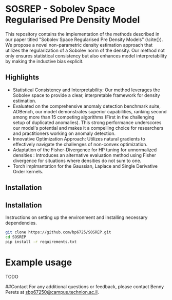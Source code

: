 # SOSREP - Sobolev Space Regularised Pre Density Model
This repository contains the implementation of the methods described in our paper titled "Sobolev Space Regularised Pre Density Models" (\cite{}). We propose a novel non-parametric density estimation approach that utilizes the regularization of a Sobolev norm of the density. Our method not only ensures statistical consistency but also enhances model interpretability by making the inductive bias explicit. 

## Highlights
- Statistical Consistency and Interpretability: Our method leverages the Sobolev space to provide a clear, interpretable framework for density estimation.
- Evaluated on the comprehensive anomaly detection benchmark suite, ADBench, our model demonstrates superior capabilities, ranking second among more than 15 competing algorithms (First in the challenging setup of duplicated anomalies). This strong performance underscores our model's potential and makes it a compelling choice for researchers and practitioners working on anomaly detection.
- Innovative Optimization Approach: Utilizes natural gradients to effectively navigate the challenges of non-convex optimization.
- Adaptation of the Fisher-Divergence for HP tuning for unnormalized densities : Introduces an alternative evaluation method using Fisher divergence for situations where densities do not sum to one.
- Torch implmantation for the Gaussian, Laplace and Single Derivative Order kernels. 


## Installation
## Installation
Instructions on setting up the environment and installing necessary dependencies.

```bash
git clone https://github.com/bp6725/SOSREP.git 
cd SOSREP 
pip install -r requirements.txt 
```


# Example usage
TODO

##Contact
For any additional questions or feedback, please contact Benny Perets at sbp67250@campus.technion.ac.il.
